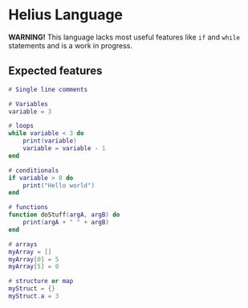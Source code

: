 # Helius Language
**WARNING!** This language lacks most useful features like `if` and `while` statements and is a work in progress. 

## Expected features
```lua
# Single line comments

# Variables
variable = 3

# loops
while variable < 3 do
    print(variable)
    variable = variable - 1
end

# conditionals
if variable > 0 do
    print("Hello world")
end

# functions
function doStuff(argA, argB) do
    print(argA + " " + argB)
end

# arrays
myArray = []
myArray[0] = 5
myArray[5] = 0

# structure or map
myStruct = {}
myStruct.a = 3
```